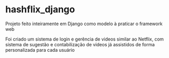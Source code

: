 # hashflix_django

Projeto feito inteiramente em Django como modelo à praticar o framework web

Foi criado um sistema de login e gerência de videos similar ao Netflix, com sistema de sugestão e contabilização de videos já assistidos de forma personalizada para cada usuário

